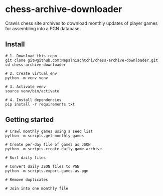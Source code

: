 chess-archive-downloader
========================

Crawls chess site archives to download monthly updates of player games for assembling into a PGN database.


## Install


    # 1. Download this repo
    git clone git@github.com:Nepalniachtchi/chess-archive-downloader.git
    cd chess-archive-downloader

    # 2. Create virtual env
    python -m venv venv

    # 3. Activate venv
    source venv/bin/activate

    # 4. Install dependencies
    pip install -r requirements.txt


## Getting started

    # Crawl monthly games using a seed list
    python -m scripts.get-monthly-games

    # Create per-day file of games as JSON
    python -m scripts.create-daily-game-archive

    # Sort daily files

    # Convert daily JSON files to PGN
    python -m scripts.export-games-as-pgn

    # Remove duplicates

    # Join into one monthly file
